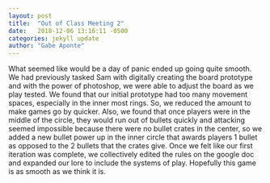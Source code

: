 ```yaml
---
layout: post
title:  "Out of Class Meeting 2"
date:   2018-12-06 13:16:11 -0500
categories: jekyll update
author: "Gabe Aponte"
--- 
```


What seemed like would be a day of panic ended up going quite smooth. We had previously tasked Sam with digitally creating the board prototype and with the power of photoshop, we were able to adjust the board as we play tested. We found that our initial prototype had too many movement spaces, especially in the inner most rings. So, we reduced the amount to make games go by quicker. Also, we found that once players were in the middle of the circle, they would run out of bullets quickly and attacking seemed impossible because there were no bullet crates in the center, so we added a new bullet power up in the inner circle that awards players 1 bullet as opposed to the 2 bullets that the crates give. Once we felt like our first iteration was complete, we collectively edited the rules on the google doc and expanded our lore to include the systems of play. Hopefully this game is as smooth as we think it is.